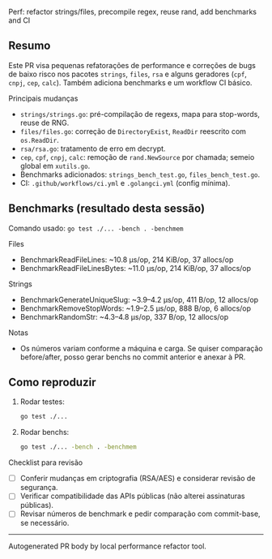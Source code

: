 Perf: refactor strings/files, precompile regex, reuse rand, add benchmarks and CI

Resumo
-------
Este PR visa pequenas refatorações de performance e correções de bugs de baixo risco nos pacotes `strings`, `files`, `rsa` e alguns geradores (`cpf`, `cnpj`, `cep`, `calc`). Também adiciona benchmarks e um workflow CI básico.

Principais mudanças
- `strings/strings.go`: pré-compilação de regexs, mapa para stop-words, reuse de RNG.
- `files/files.go`: correção de `DirectoryExist`, `ReadDir` reescrito com `os.ReadDir`.
- `rsa/rsa.go`: tratamento de erro em decrypt.
- `cep`, `cpf`, `cnpj`, `calc`: remoção de `rand.NewSource` por chamada; semeio global em `xutils.go`.
- Benchmarks adicionados: `strings_bench_test.go`, `files_bench_test.go`.
- CI: `.github/workflows/ci.yml` e `.golangci.yml` (config mínima).

Benchmarks (resultado desta sessão)
----------------------------------
Comando usado: `go test ./... -bench . -benchmem`

Files
- BenchmarkReadFileLines: ~10.8 µs/op, 214 KiB/op, 37 allocs/op
- BenchmarkReadFileLinesBytes: ~11.0 µs/op, 214 KiB/op, 37 allocs/op

Strings
- BenchmarkGenerateUniqueSlug: ~3.9–4.2 µs/op, 411 B/op, 12 allocs/op
- BenchmarkRemoveStopWords: ~1.9–2.5 µs/op, 888 B/op, 6 allocs/op
- BenchmarkRandomStr: ~4.3–4.8 µs/op, 337 B/op, 12 allocs/op

Notas
- Os números variam conforme a máquina e carga. Se quiser comparação before/after, posso gerar benchs no commit anterior e anexar à PR.

Como reproduzir
---------------
1. Rodar testes:
   ```bash
   go test ./...
   ```
2. Rodar benchs:
   ```bash
   go test ./... -bench . -benchmem
   ```

Checklist para revisão
- [ ] Conferir mudanças em criptografia (RSA/AES) e considerar revisão de segurança.
- [ ] Verificar compatibilidade das APIs públicas (não alterei assinaturas públicas).
- [ ] Revisar números de benchmark e pedir comparação com commit-base, se necessário.

---
Autogenerated PR body by local performance refactor tool.
